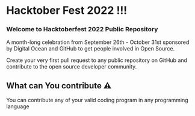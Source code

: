 # Hacktober Fest 2022 !!!

### Welcome to Hacktoberfest 2022 Public Repository

A month-long celebration from September 26th - October 31st sponsored by Digital Ocean and GitHub to get people involved in Open Source.

Create your very first pull request to any public repository on GitHub and contribute to the open source developer community.

## What can You contribute ⚠️

You can contribute any of your valid coding program in any programming language
